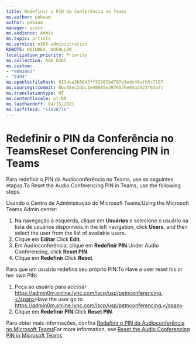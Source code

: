 ```yaml
---
title: Redefinir o PIN da Conferência no Teams
ms.author: pebaum
author: pebaum
manager: scotv
ms.audience: Admin
ms.topic: article
ms.service: o365-administration
ROBOTS: NOINDEX, NOFOLLOW
localization_priority: Priority
ms.collection: Adm_O365
ms.custom:
- "9002882"
- "5494"
ms.openlocfilehash: 613dea3b5043ff53902bd797e3edc46afb5c7107
ms.sourcegitcommit: 8bc60ec34bc1e40685e3976576e04a2623f63a7c
ms.translationtype: HT
ms.contentlocale: pt-BR
ms.lasthandoff: 04/15/2021
ms.locfileid: "51828716"
---
```

# <a name="reset-conferencing-pin-in-teams"></a><span data-ttu-id="bd396-102">Redefinir o PIN da Conferência no Teams</span><span class="sxs-lookup"><span data-stu-id="bd396-102">Reset Conferencing PIN in Teams</span></span>

<span data-ttu-id="bd396-103">Para redefinir o PIN da Audioconferência no Teams, use as seguintes etapas.</span><span class="sxs-lookup"><span data-stu-id="bd396-103">To Reset the Audio Conferencing PIN in Teams, use the following steps.</span></span>  

<span data-ttu-id="bd396-104">Usando o Centro de Administração do Microsoft Teams:</span><span class="sxs-lookup"><span data-stu-id="bd396-104">Using the Microsoft Teams Admin center:</span></span>

1. <span data-ttu-id="bd396-105">Na navegação à esquerda, clique em **Usuários** e selecione o usuário na lista de usuários disponíveis.</span><span class="sxs-lookup"><span data-stu-id="bd396-105">In the left navigation, click **Users**, and then select the user from the list of available users.</span></span>
2. <span data-ttu-id="bd396-106">Clique em **Editar**.</span><span class="sxs-lookup"><span data-stu-id="bd396-106">Click **Edit**.</span></span>
3. <span data-ttu-id="bd396-107">Em Audioconferência, clique em **Redefinir PIN**.</span><span class="sxs-lookup"><span data-stu-id="bd396-107">Under Audio Conferencing, click **Reset PIN**.</span></span>
4. <span data-ttu-id="bd396-108">Clique em **Redefinir**.</span><span class="sxs-lookup"><span data-stu-id="bd396-108">Click **Reset**.</span></span>

<span data-ttu-id="bd396-109">Para que um usuário redefina seu próprio PIN:</span><span class="sxs-lookup"><span data-stu-id="bd396-109">To Have a user reset his or her own PIN:</span></span>
1. <span data-ttu-id="bd396-110">Peça ao usuário para acessar https://admin0m.online.lync.com/lscp/usp/pstnconferencing.</span><span class="sxs-lookup"><span data-stu-id="bd396-110">Have the user go to https://admin0m.online.lync.com/lscp/usp/pstnconferencing.</span></span>
2. <span data-ttu-id="bd396-111">Clique em **Redefinir PIN**.</span><span class="sxs-lookup"><span data-stu-id="bd396-111">Click **Reset PIN**.</span></span>

<span data-ttu-id="bd396-112">Para obter mais informações, confira [Redefinir o PIN da Audioconferência no Microsoft Teams](https://docs.microsoft.com/microsoftteams/reset-the-audio-conferencing-pin-in-teams)</span><span class="sxs-lookup"><span data-stu-id="bd396-112">For more information, see [Reset the Audio Conferencing PIN in Microsoft Teams](https://docs.microsoft.com/microsoftteams/reset-the-audio-conferencing-pin-in-teams)</span></span>
